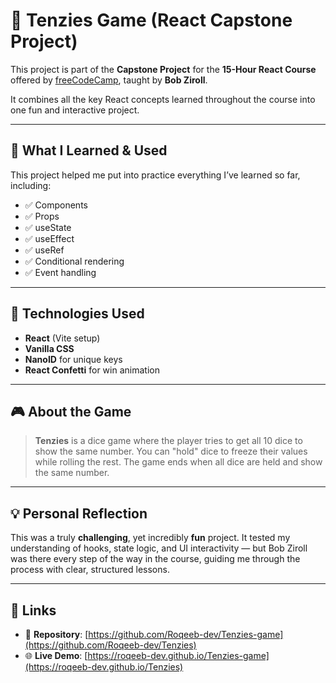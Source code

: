 # 🎲 Tenzies Game (React Capstone Project)

This project is part of the **Capstone Project** for the **15-Hour React Course** offered by [freeCodeCamp](https://freecodecamp.org), taught by **Bob Ziroll**.

It combines all the key React concepts learned throughout the course into one fun and interactive project.

---

## 🚀 What I Learned & Used

This project helped me put into practice everything I’ve learned so far, including:

- ✅ Components
- ✅ Props
- ✅ useState
- ✅ useEffect
- ✅ useRef
- ✅ Conditional rendering
- ✅ Event handling

---

## 🧠 Technologies Used

- **React** (Vite setup)
- **Vanilla CSS**
- **NanoID** for unique keys
- **React Confetti** for win animation

---

## 🎮 About the Game

> **Tenzies** is a dice game where the player tries to get all 10 dice to show the same number. You can "hold" dice to freeze their values while rolling the rest. The game ends when all dice are held and show the same number.

---

## 💡 Personal Reflection

This was a truly **challenging**, yet incredibly **fun** project. It tested my understanding of hooks, state logic, and UI interactivity — but Bob Ziroll was there every step of the way in the course, guiding me through the process with clear, structured lessons.

---

## 🔗 Links

- 📂 **Repository**: [https://github.com/Roqeeb-dev/Tenzies-game](https://github.com/Roqeeb-dev/Tenzies)
- 🌐 **Live Demo**: [https://roqeeb-dev.github.io/Tenzies-game](https://roqeeb-dev.github.io/Tenzies)
